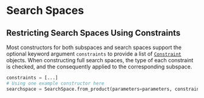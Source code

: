# Search Spaces
## Restricting Search Spaces Using Constraints

Most constructors for both subspaces and search spaces support the optional keyword argument `constraints` to provide a list of [`Constraint`]() objects.
When constructing full search spaces, the type of each constraint is checked, and the consequently applied to the corresponding subspace.

```python
constraints = [...]
# Using one example constructor here
searchspace = SearchSpace.from_product(parameters=parameters, constraints=constraints)
```

